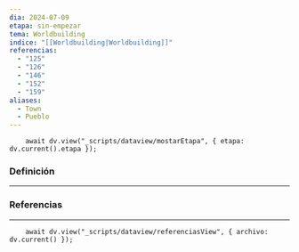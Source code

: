 ```yaml
---
dia: 2024-07-09
etapa: sin-empezar
tema: Worldbuilding
indice: "[[Worldbuilding|Worldbuilding]]"
referencias:
  - "125"
  - "126"
  - "146"
  - "152"
  - "159"
aliases:
  - Town
  - Pueblo
---
```

```dataviewjs
	await dv.view("_scripts/dataview/mostarEtapa", { etapa: dv.current().etapa });
```
### Definición
---




### Referencias
---
```dataviewjs
	await dv.view("_scripts/dataview/referenciasView", { archivo: dv.current() });
```
